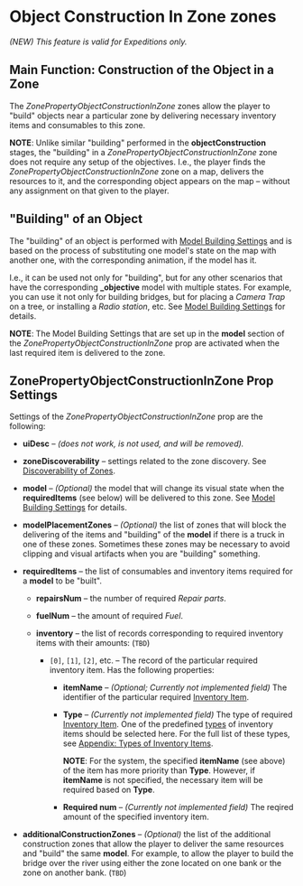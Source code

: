 # Object Construction In Zone zones

*(NEW) This feature is valid for Expeditions only.*


## Main Function: Construction of the Object in a Zone
The *ZonePropertyObjectConstructionInZone* zones allow the player to "build" objects near a particular zone by delivering necessary inventory items and consumables to this zone.

**NOTE**: Unlike similar "building" performed in the **objectConstruction** stages, the "building" in a *ZonePropertyObjectConstructionInZone* zone does not require any setup of the objectives. I.e., the player finds the *ZonePropertyObjectConstructionInZone* zone on a map, delivers the resources to it, and the corresponding object appears on the map – without any assignment on that given to the player.


## "Building" of an Object
The "building" of an object is performed with [Model Building Settings][model_building_settings] and is based on the process of substituting one model's state on the map with another one, with the corresponding animation, if the model has it. 

I.e., it can be used not only for "building", but for any other scenarios that have the corresponding **\_objective** model with multiple states. For example, you can use it not only for building bridges, but for placing a *Camera Trap* on a tree, or installing a *Radio station*, etc. See [Model Building Settings][model_building_settings] for details.

**NOTE**: The Model Building Settings that are set up in the **model** section of the *ZonePropertyObjectConstructionInZone* prop are activated when the last required item is delivered to the zone. 


## ZonePropertyObjectConstructionInZone Prop Settings
Settings of the *ZonePropertyObjectConstructionInZone* prop are the following:

-   **uiDesc** – *(does not work, is not used, and will be removed).*

-   **zoneDiscoverability** – settings related to the zone discovery. See [Discoverability of Zones](./discoverability_of_zones.md). 

-   **model** – *(Optional)* the model that will change its visual state when the **requiredItems** (see below) will be delivered to this zone. See [Model Building Settings][model_building_settings] for details.

-   **modelPlacementZones** – *(Optional)* the list of zones that will block the delivering of the items and "building" of the **model** if there is a truck in one of these zones. Sometimes these zones may be necessary to avoid clipping and visual artifacts when you are "building" something.

-   **requiredltems** – the list of consumables and inventory items required for a **model** to be "built".
    -   **repairsNum** – the number of required *Repair parts*.
    -   **fuelNum** – the amount of required *Fuel*.
    -   **inventory** – the list of records corresponding to required inventory items with their amounts: (`TBD`)

        -   `[0]`, `[1]`, `[2]`, etc. – The record of the particular required inventory item. Has the following properties:
       
            -   **itemName** – *(Optional; Currently not implemented field)* The identifier of the particular required [Inventory Item][inventory_items_overview].
    
            -   **Type** – *(Currently not implemented field)* The type of required [Inventory Item][inventory_items_overview_type]. One of the predefined [types][appendix_types] of inventory items should be selected here. For the full list of these types, see [Appendix: Types of Inventory Items][appendix_types].

                **NOTE**: For the system, the specified **itemName** (see above) of the item has more priority than **Type**. However, if **itemName** is not specified, the necessary item will be required based on **Type**.

            -   **Required num** – *(Currently not implemented field)* The reqired amount of the specified inventory item.

-   **additionalConstructionZones** – *(Optional)* the list of the additional construction zones that allow the player to deliver the same resources and "build" the same **model**. For example, to allow the player to build the bridge over the river using either the zone located on one bank or the zone on another bank. (`TBD`)


[model_building_settings]: ./../../objectives/model_building_settings/model_building_settings.md

[inventory_items_overview]: ./../../../../custom_gameplay_entities/inventory_items/custom_inventory_items_overview.md

[inventory_items_overview_type]: ./../../../../custom_gameplay_entities/inventory_items/custom_inventory_items_overview.md#type

[appendix_types]: ./../../../../custom_gameplay_entities/inventory_items/appendix_types_of_inventory_items.md